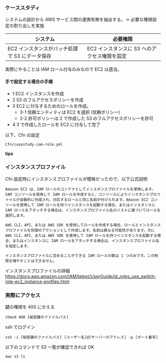 ### ケーススタディ

システムの設計から AWS サービス間の連携有無を抽出する。→ 必要な権限設定の割り出しを実施

| システム                                       | 必要権限                                     |
| ---------------------------------------------- | -------------------------------------------- |
| EC2 インスタンスがバッチ処理で S3 にデータ保存 | EC2 インスタンスに S3 へのアクセス権限を設定 |

実際にやることは IAM ロール付与のみなので EC2 は適当。<br>

#### 手で設定する場合の手順

- 1 EC2 インスタンスを作成
- 2 S3 のフルアクセスポリシーを作成<br>
- 3 EC2 に付与するためのロールを作成。
  - 3-1 信頼エンティティは EC2 を選択 (信頼ポリシー)
  - 2-2 許可ポリシーは 2 で作成した S3 のフルアクセスポリシーを許可
- 4 3 で作成したロールを EC2 に付与して完了

以下、Cfn の設定

```
Cfn/casestudy-iam-role.yml
```

**tips**

### インスタンスプロファイル

Cfn 設定時にインスタンスプロファイルが曖昧だったので、以下公式説明

```
Amazon EC2 は、IAM ロールのコンテナとしてインスタンスプロファイルを使用します。IAM コンソールを使用して IAM ロールを作成すると、コンソールによりインスタンスプロファイルが自動的に作成され、対応するロールと同じ名前が付けられます。Amazon EC2 コンソールを使用して IAM ロールを持つインスタンスを起動する場合、またはインスタンスに IAM ロールをアタッチする場合は、インスタンスプロファイル名のリストに基づいてロールを選択します。

AWS CLI、API、または AWS SDK を使用してロールを作成する場合、ロールとインスタンスプロファイルを別個のアクションとして作成します。名前は異なる可能性があります。次に AWS CLI、API、または AWS SDK を使用して IAM ロールを持つインスタンスを起動する場合、またはインスタンスに IAM ロールをアタッチする場合は、インスタンスプロファイル名を指定します。

インスタンスプロファイルに含めることができる IAM ロールの数は 1 つのみです。この制限を増やすことはできません。
```

インスタンスプロファイルの詳細
https://docs.aws.amazon.com/IAM/latest/UserGuide/id_roles_use_switch-role-ec2_instance-profiles.html

### 実際にアクセス

鍵の権限を 400 にかえる

```
chmod 400 [秘密鍵のファイルパス]
```

ssh でログイン

```
ssh -i [秘密鍵のファイルパス] [ユーザー名]@[サーバーのアドレス] -p [ポート番号]
```

以下のコマンドで S3 一覧が確認できれば OK

```
aws s3 ls
```
